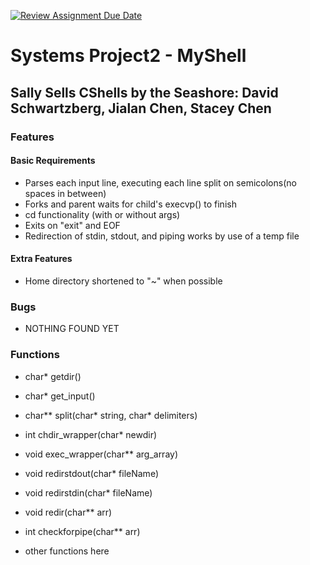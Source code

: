 [![Review Assignment Due Date](https://classroom.github.com/assets/deadline-readme-button-22041afd0340ce965d47ae6ef1cefeee28c7c493a6346c4f15d667ab976d596c.svg)](https://classroom.github.com/a/Tfg6waJb)

# Systems Project2 - MyShell

## Sally Sells CShells by the Seashore: David Schwartzberg, Jialan Chen, Stacey Chen

### Features

#### Basic Requirements
- Parses each input line, executing each line split on semicolons(no spaces in between)
- Forks and parent waits for child's execvp() to finish
- cd functionality (with or without args)
- Exits on "exit" and EOF
- Redirection of stdin, stdout, and piping works by use of a temp file

#### Extra Features
- Home directory shortened to "~" when possible

### Bugs
- NOTHING FOUND YET

### Functions
- char* getdir()
- char* get_input()
- char** split(char* string, char* delimiters)

- int chdir_wrapper(char* newdir)
- void exec_wrapper(char** arg_array)

- void redirstdout(char* fileName)
- void redirstdin(char* fileName)
- void redir(char** arr)
- int checkforpipe(char** arr)

- other functions here
